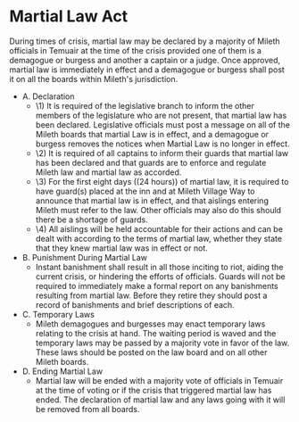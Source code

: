 # Martial Law Act

During times of crisis, martial law may be declared by a majority of Mileth officials in Temuair at the time of the crisis provided one of them is a demagogue or burgess and another a captain or a judge. Once approved, martial law is immediately in effect and a demagogue or burgess shall post it on all the boards within Mileth's jurisdiction.

- A. Declaration
  - \1) It is required of the legislative branch to inform the other members of the legislature who are not present, that martial law has been declared. Legislative officials must post a message on all of the Mileth boards that martial Law is in effect, and a demagogue or burgess removes the notices when Martial Law is no longer in effect.
  - \2) It is required of all captains to inform their guards that martial law has been declared and that guards are to enforce and regulate Mileth law and martial law as accorded.
  - \3) For the first eight days ((24 hours)) of martial law, it is required to have guard(s) placed at the inn and at Mileth Village Way to announce that martial law is in effect, and that aislings entering Mileth must refer to  the law. Other officials may also do this should there be a shortage of guards.
  - \4) All aislings will be held accountable for their actions and can be dealt with according to the terms of martial law, whether they state that they knew martial law was in effect or not.
- B. Punishment During Martial Law
  - Instant banishment shall result in all those inciting to riot, aiding the current crisis, or hindering the efforts of officials. Guards will not be required to immediately make a formal report on any banishments resulting from martial law. Before they retire they should post a record of banishments and brief descriptions of each.
- C. Temporary Laws
  - Mileth demagogues and burgesses may enact temporary laws relating to the crisis at hand. The waiting period is waved and the temporary laws may be passed by a majority vote in favor of the law. These laws should be posted on the law board and on all other Mileth boards.
- D. Ending Martial Law
  - Martial law will be ended with a majority vote of officials in Temuair at the time of voting or if the crisis that triggered martial law has ended. The declaration of martial law and any laws going with it will be removed from all boards.
